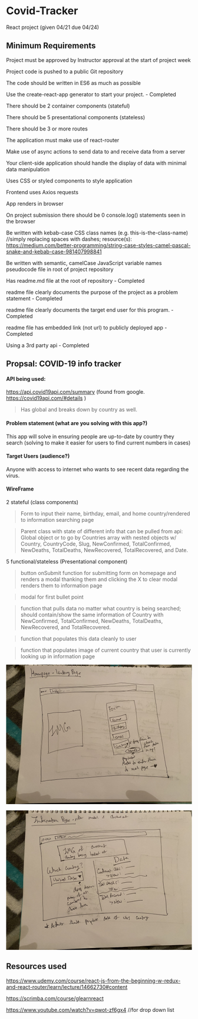 # Covid-Tracker
React project (given 04/21 due 04/24)

## Minimum Requirements 
Project must be approved by Instructor approval at the start of project week

Project code is pushed to a public Git repository

The code should be written in ES6 as much as possible

Use the create-react-app generator to start your project. - Completed 

There should be 2 container components (stateful)

There should be 5 presentational components (stateless)

There should be 3 or more routes

The application must make use of react-router

Make use of async actions to send data to and receive data from a server

Your client-side application should handle the display of data with minimal data manipulation

Uses CSS or styled components to style application

Frontend uses Axios requests 

App renders in browser

On project submission there should be 0 console.log() statements seen in the browser

Be written with kebab-case CSS class names (e.g. this-is-the-class-name) //simply replacing spaces with dashes; resource(s): https://medium.com/better-programming/string-case-styles-camel-pascal-snake-and-kebab-case-981407998841

Be written with semantic, camelCase JavaScript variable names
pseudocode file in root of project repository

Has readme.md file at the root of repository - Completed 

readme file clearly documents the purpose of the project as a problem statement - Completed

readme file clearly documents the target end user for this program. - Completed 

readme file has embedded link (not url) to publicly deployed app - Completed 

Using a 3rd party api - Completed

## Propsal: COVID-19 info tracker 

#### API being used: 

https://api.covid19api.com/summary (found from google. https://covid19api.com/#details )
> Has global and breaks down by country as well. 

#### Problem statement (what are you solving with this app?)

This app will solve in ensuring people are up-to-date by country they search (solving to make it easier for users to find current numbers in cases)

#### Target Users (audience?)

Anyone with access to internet who wants to see recent data regarding the virus. 

#### WireFrame 

2 stateful (class components)
>Form to input their name, birthday, email, and home country/rendered to information searching page

>Parent class with state of different info that can be pulled from api:  Global object or to go by Countries array with nested objects w/ Country, CountryCode, Slug, NewConfirmed, TotalConfirmed, NewDeaths, TotalDeaths, NewRecovered, TotalRecovered, and Date.


5 functional/stateless (Presentational component)
>button onSubmit function for submitting form on homepage and renders a modal thanking them and clicking the X to clear modal renders them to information page 

>modal for first bullet point 

>function that pulls data no matter what country is being searched; should contain/show the same information of Country with NewConfirmed, TotalConfirmed, NewDeaths, TotalDeaths, NewRecovered, and TotalRecovered.

>function that populates this data cleanly to user 

> function that populates image of current country that user is currently looking up in information page

![wireframe](./WF2.jpg)

![wireframe](./WF1.jpg)

## Resources used 

https://www.udemy.com/course/react-js-from-the-beginning-w-redux-and-react-router/learn/lecture/14662730#content

https://scrimba.com/course/glearnreact

https://www.youtube.com/watch?v=qwot-zf6gx4 //for drop down list








